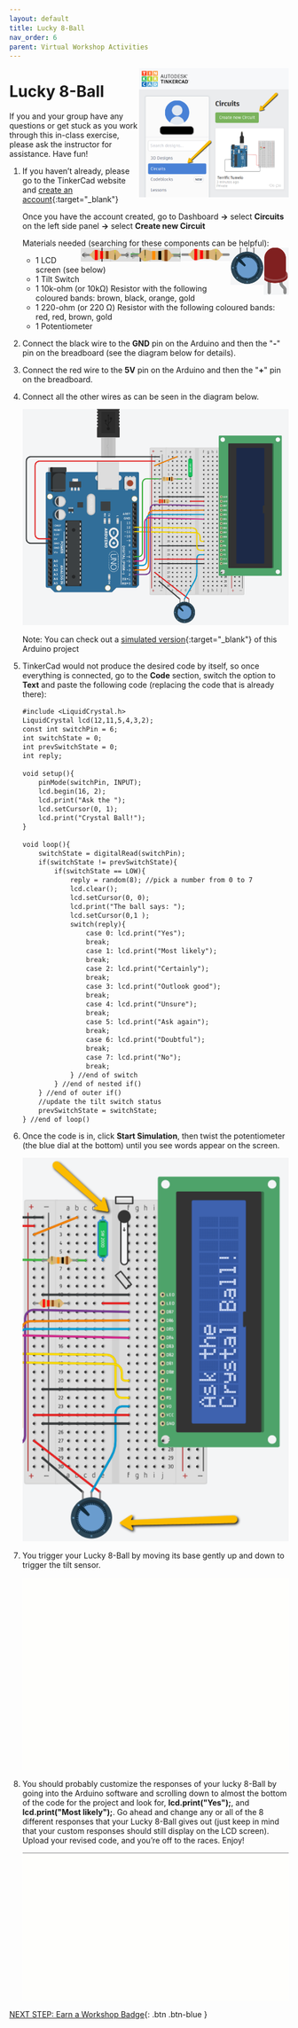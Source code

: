 ```yaml
---
layout: default
title: Lucky 8-Ball
nav_order: 6
parent: Virtual Workshop Activities
---
```

<img src="..\images\virtual_workshops\hello_world\tinkercad_account.png" alt="tinkercad account" style="float:right;width:270px;">

# Lucky 8-Ball

If you and your group have any questions or get stuck as you work through this in-class exercise, please ask the instructor for assistance.  Have fun!

1.  If you haven’t already, please go to the TinkerCad website and [create an account](https://www.tinkercad.com/){:target="_blank"}

    Once you have the account created, go to Dashboard **->** select **Circuits** on the left side panel **->** select **Create new Circuit**

    Materials needed (searching for these components can be helpful):
    <img src="..\images\virtual_workshops\hello_world\led_cartoon.png" alt="led cartoon" style="float:right;width:45px;">
    <img src="..\images\virtual_workshops\lucky_8-ball\potentiometer.png" alt="potentiometer" style="float:right;width:60px;">
    <img src="..\images\virtual_workshops\hello_world\resistor_cartoon.png" alt="resistor cartoon" style="float:right;width:90px;">
    <img src="..\images\virtual_workshops\lucky_8-ball\10k-ohm_res.png" alt="10 kilo ohm resistor" style="float:right;width:90px;">
    <img src="..\images\virtual_workshops\lucky_8-ball\220-ohm_res.png" alt="220 ohm resistor" style="float:right;width:90px;">
    - 1 LCD screen (see below)
    - 1 Tilt Switch
    - 1 10k-ohm (or 10k&Omega;) Resistor with the following coloured bands: brown, black, orange, gold
    - 1 220-ohm (or 220 &Omega;) Resistor with the following coloured bands: red, red, brown, gold
    - 1 Potentiometer

2.  Connect the black wire to the **GND** pin on the Arduino and then the "**-**" pin on the breadboard (see the diagram below for details).

3.  Connect the red wire to the **5V** pin on the Arduino and then the "**+**" pin on the breadboard.

4.  Connect all the other wires as can be seen in the diagram below.

    <img src="..\images\virtual_workshops\lucky_8-ball\breadboard_schematic.png" alt="breadboard" style="width:480px;">

    Note: You can check out a [simulated version](https://goo.gl/9Lo9wQ){:target="_blank"} of this Arduino project

5.  TinkerCad would not produce the desired code by itself, so once everything is connected, go to the **Code** section, switch the option to **Text** and paste the following code (replacing the code that is already there):

	```
	#include <LiquidCrystal.h> 
	LiquidCrystal lcd(12,11,5,4,3,2);
	const int switchPin = 6; 
	int switchState = 0; 
	int prevSwitchState = 0; 
	int reply;
	
	void setup(){ 
		pinMode(switchPin, INPUT);
		lcd.begin(16, 2); 
		lcd.print("Ask the "); 
		lcd.setCursor(0, 1); 
		lcd.print("Crystal Ball!"); 
	}

	void loop(){ 
		switchState = digitalRead(switchPin);
		if(switchState != prevSwitchState){ 
			if(switchState == LOW){ 
				reply = random(8); //pick a number from 0 to 7
				lcd.clear(); 
				lcd.setCursor(0, 0); 
				lcd.print("The ball says: "); 
				lcd.setCursor(0,1 );
				switch(reply){ 
					case 0: lcd.print("Yes");
					break; 
					case 1: lcd.print("Most likely"); 
					break; 
					case 2: lcd.print("Certainly"); 
					break; 
					case 3: lcd.print("Outlook good"); 
					break; 
					case 4: lcd.print("Unsure"); 
					break; 
					case 5: lcd.print("Ask again"); 
					break; 
					case 6: lcd.print("Doubtful"); 
					break;
					case 7: lcd.print("No"); 
					break; 
				} //end of switch 
			} //end of nested if() 
		} //end of outer if()
		//update the tilt switch status 
		prevSwitchState = switchState;  
	} //end of loop()
	```

6.  Once the code is in, click **Start Simulation**, then twist the potentiometer (the blue dial at the bottom) until you see words appear on the screen.

    <img src="..\images\virtual_workshops\lucky_8-ball\breadboard_lcd.png" alt="breadboard lcd" style="width:480px;">

7.  You trigger your Lucky 8-Ball by moving its base gently up and down to trigger the tilt sensor.

    <img src="..\images\virtual_workshops\lucky_8-ball\animated_breadboard.gif" alt="animated breadboard" style="width:480px;">

8.  You should probably customize the responses of your lucky 8-Ball by going into the Arduino software and scrolling down to almost the bottom of the code for the project and look for, **lcd.print("Yes");**, and **lcd.print("Most likely");**. Go ahead and change any or all of the 8 different responses that your Lucky 8-Ball gives out (just keep in mind that your custom responses should still display on the LCD screen). Upload your revised code, and you’re off to the races. Enjoy!

    <img src="..\images\virtual_workshops\lucky_8-ball\code_edit.gif" alt="code edit" style="width:480px;">

[NEXT STEP: Earn a Workshop Badge](../informal-credentials.html){: .btn .btn-blue }

